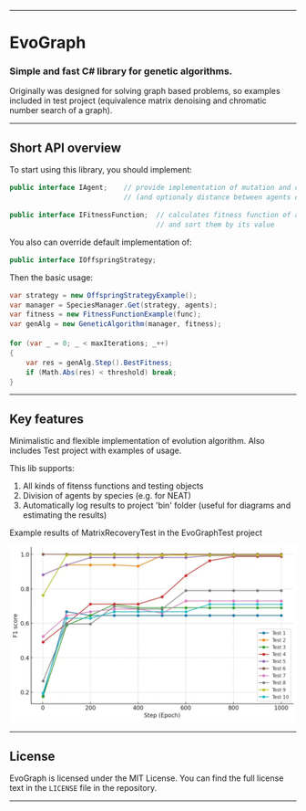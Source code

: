 ***

# EvoGraph 
### Simple and fast C# library for genetic algorithms. 
Originally was designed for solving graph based problems, so examples included in test project (equivalence matrix denoising and chromatic number search of a graph). 

***

## Short API overview
To start using this library, you should implement:
```C#
public interface IAgent;    // provide implementation of mutation and crossover 
                            // (and optionaly distance between agents chromosomes) 
```
```C#
public interface IFitnessFunction;  // calculates fitness function of all agents in species
                                    // and sort them by its value                
```
You also can override default implementation of:
```C#
public interface IOffspringStrategy;
```
Then the basic usage:
```C#
var strategy = new OffspringStrategyExample();
var manager = SpeciesManager.Get(strategy, agents);
var fitness = new FitnessFunctionExample(func);
var genAlg = new GeneticAlgorithm(manager, fitness);

for (var _ = 0; _ < maxIterations; _++)
{
    var res = genAlg.Step().BestFitness;
    if (Math.Abs(res) < threshold) break;
}
```

***

## Key features

Minimalistic and flexible implementation of evolution algorithm. Also includes Test project with examples of usage.

This lib supports:
1. All kinds of fitenss functions and testing objects
2. Division of agents by species (e.g. for NEAT)
3. Automatically log results to project 'bin' folder (useful for diagrams and estimating the results) 

Example results of MatrixRecoveryTest in the EvoGraphTest project

![diagram.jpg](images/diagram.jpg)


*** 

## License
EvoGraph is licensed under the MIT License. You can find the full license text in the `LICENSE` file in the repository.

***
